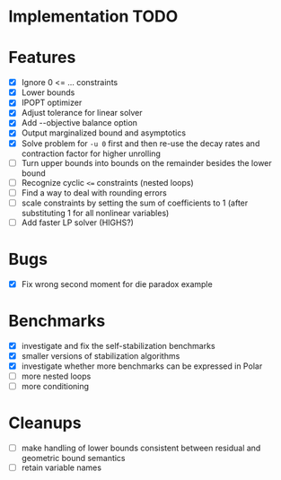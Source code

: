 # Implementation TODO

Features
===========

- [x] Ignore 0 <= ... constraints
- [x] Lower bounds
- [x] IPOPT optimizer
- [x] Adjust tolerance for linear solver
- [x] Add --objective balance option
- [x] Output marginalized bound and asymptotics
- [x] Solve problem for `-u 0` first and then re-use the decay rates and contraction factor for higher unrolling
- [ ] Turn upper bounds into bounds on the remainder besides the lower bound
- [ ] Recognize cyclic `<=` constraints (nested loops)
- [ ] Find a way to deal with rounding errors
- [ ] scale constraints by setting the sum of coefficients to 1 (after substituting 1 for all nonlinear variables)
- [ ] Add faster LP solver (HIGHS?)

Bugs
====
- [x] Fix wrong second moment for die paradox example

Benchmarks
==========
- [x] investigate and fix the self-stabilization benchmarks
- [x] smaller versions of stabilization algorithms
- [x] investigate whether more benchmarks can be expressed in Polar
- [ ] more nested loops
- [ ] more conditioning

Cleanups
========

- [ ] make handling of lower bounds consistent between residual and geometric bound semantics
- [ ] retain variable names
